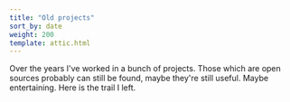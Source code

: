 ```yaml
---
title: "Old projects"
sort_by: date
weight: 200
template: attic.html
---
```


Over the years I've worked in a bunch of projects. Those which are open sources probably can still be found, maybe
they're still useful. Maybe entertaining. Here is the trail I left.
